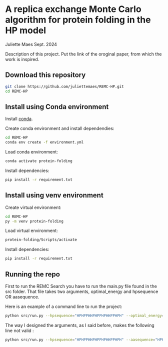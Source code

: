 # A replica exchange Monte Carlo algorithm for protein folding in the HP model

Juliette Maes
Sept. 2024

Description of this project. Put the link of the oroginal paper, from which the work is inspired. 

## Download this repository

```bash
git clone https://github.com/juliettemaes/REMC-HP.git
cd REMC-HP
```
## Install using Conda environment

Install [conda](https://docs.conda.io/en/latest/miniconda.html).

Create conda environment and install dependendies:

```bash
cd REMC-HP
conda env create -f environment.yml
```

Load conda environment:

```bash
conda activate protein-folding
```

Install dependencies:

```bash
pip install -r requirement.txt
```

## Install using venv environment

Create virtual environment:

```bash
cd REMC-HP
py -m venv protein-folding
```

Load virtual environment:

```bash
protein-folding/Scripts/activate
```

Install dependencies:

```bash
pip install -r requirement.txt
```


## Running the repo

First to run the REMC Search you have to run the main.py file found in the src folder.
That file takes two arguments, optimal_energy and hpsequence OR aasequence.

Here is an example of a command line to run the project:  

```bash
python src/run.py --hpsequence="HPHPPHHPHPPHPHHPPHPH" --optimal_energy=-9
```

The way I designed the arguments, as I said before, makes the following line not valid : 
```bash
python src/run.py --hpsequence="HPHPPHHPHPPHPHHPPHPH" --aasequence="HPHPPHHPHPPHPHHPPHPH" --optimal_energy=-9
```

